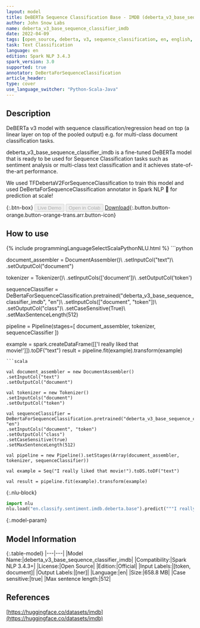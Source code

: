 ```yaml
---
layout: model
title: DeBERTa Sequence Classification Base - IMDB (deberta_v3_base_sequence_classifier_imdb)
author: John Snow Labs
name: deberta_v3_base_sequence_classifier_imdb
date: 2022-04-09
tags: [open_source, deberta, v3, sequence_classification, en, english, imdb]
task: Text Classification
language: en
edition: Spark NLP 3.4.3
spark_version: 3.0
supported: true
annotator: DeBertaForSequenceClassification
article_header:
type: cover
use_language_switcher: "Python-Scala-Java"
---
```


## Description

DeBERTa v3 model with sequence classification/regression head on top (a linear layer on top of the pooled output) e.g. for multi-class document classification tasks.

deberta_v3_base_sequence_classifier_imdb is a fine-tuned DeBERTa model that is ready to be used for Sequence Classification tasks such as sentiment analysis or multi-class text classification and it achieves state-of-the-art performance.

We used TFDebertaV2ForSequenceClassification to train this model and used DeBertaForSequenceClassification annotator in Spark NLP 🚀 for prediction at scale!

{:.btn-box}
<button class="button button-orange" disabled>Live Demo</button>
<button class="button button-orange" disabled>Open in Colab</button>
[Download](https://s3.amazonaws.com/auxdata.johnsnowlabs.com/public/models/deberta_v3_base_sequence_classifier_imdb_en_3.4.3_3.0_1649511798244.zip){:.button.button-orange.button-orange-trans.arr.button-icon}

## How to use



<div class="tabs-box" markdown="1">
{% include programmingLanguageSelectScalaPythonNLU.html %}
```python

document_assembler = DocumentAssembler()\ 
.setInputCol("text")\ 
.setOutputCol("document")

tokenizer = Tokenizer()\ 
.setInputCols(['document'])\ 
.setOutputCol('token') 

sequenceClassifier = DeBertaForSequenceClassification.pretrained("deberta_v3_base_sequence_classifier_imdb", "en")\ 
.setInputCols(["document", "token"])\ 
.setOutputCol("class")\ 
.setCaseSensitive(True)\ 
.setMaxSentenceLength(512) 

pipeline = Pipeline(stages=[
document_assembler,
tokenizer,
sequenceClassifier
])

example = spark.createDataFrame([['I really liked that movie!']]).toDF("text")
result = pipeline.fit(example).transform(example)
```
```scala

val document_assembler = new DocumentAssembler()
.setInputCol("text")
.setOutputCol("document")

val tokenizer = new Tokenizer()
.setInputCols("document")
.setOutputCol("token")

val sequenceClassifier = DeBertaForSequenceClassification.pretrained("deberta_v3_base_sequence_classifier_imdb", "en")
.setInputCols("document", "token")
.setOutputCol("class")
.setCaseSensitive(true)
.setMaxSentenceLength(512)

val pipeline = new Pipeline().setStages(Array(document_assembler, tokenizer, sequenceClassifier))

val example = Seq("I really liked that movie!").toDS.toDF("text")

val result = pipeline.fit(example).transform(example)
```


{:.nlu-block}
```python
import nlu
nlu.load("en.classify.sentiment.imdb.deberta.base").predict("""I really liked that movie!""")
```

</div>

{:.model-param}
## Model Information

{:.table-model}
|---|---|
|Model Name:|deberta_v3_base_sequence_classifier_imdb|
|Compatibility:|Spark NLP 3.4.3+|
|License:|Open Source|
|Edition:|Official|
|Input Labels:|[token, document]|
|Output Labels:|[ner]|
|Language:|en|
|Size:|658.8 MB|
|Case sensitive:|true|
|Max sentence length:|512|

## References

[https://huggingface.co/datasets/imdb](https://huggingface.co/datasets/imdb)
